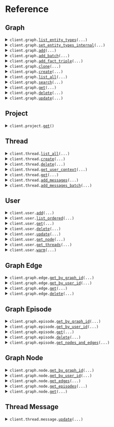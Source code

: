 # Reference
## Graph
<details><summary><code>client.graph.<a href="src/zep_cloud/graph/client.py">list_entity_types</a>(...)</code></summary>
<dl>
<dd>

#### 📝 Description

<dl>
<dd>

<dl>
<dd>

Returns all entity types for a project, user, or graph.
</dd>
</dl>
</dd>
</dl>

#### 🔌 Usage

<dl>
<dd>

<dl>
<dd>

```python
from zep_cloud import Zep

client = Zep(
    api_key="YOUR_API_KEY",
)
client.graph.list_entity_types()

```
</dd>
</dl>
</dd>
</dl>

#### ⚙️ Parameters

<dl>
<dd>

<dl>
<dd>

**user_id:** `typing.Optional[str]` — User ID to get user-specific entity types
    
</dd>
</dl>

<dl>
<dd>

**graph_id:** `typing.Optional[str]` — Graph ID to get graph-specific entity types
    
</dd>
</dl>

<dl>
<dd>

**request_options:** `typing.Optional[RequestOptions]` — Request-specific configuration.
    
</dd>
</dl>
</dd>
</dl>


</dd>
</dl>
</details>

<details><summary><code>client.graph.<a href="src/zep_cloud/graph/client.py">set_entity_types_internal</a>(...)</code></summary>
<dl>
<dd>

#### 📝 Description

<dl>
<dd>

<dl>
<dd>

Sets the entity types for multiple users and graphs, replacing any existing ones.
</dd>
</dl>
</dd>
</dl>

#### 🔌 Usage

<dl>
<dd>

<dl>
<dd>

```python
from zep_cloud import Zep

client = Zep(
    api_key="YOUR_API_KEY",
)
client.graph.set_entity_types_internal()

```
</dd>
</dl>
</dd>
</dl>

#### ⚙️ Parameters

<dl>
<dd>

<dl>
<dd>

**edge_types:** `typing.Optional[typing.Sequence[EdgeType]]` 
    
</dd>
</dl>

<dl>
<dd>

**entity_types:** `typing.Optional[typing.Sequence[EntityType]]` 
    
</dd>
</dl>

<dl>
<dd>

**graph_ids:** `typing.Optional[typing.Sequence[str]]` 
    
</dd>
</dl>

<dl>
<dd>

**user_ids:** `typing.Optional[typing.Sequence[str]]` 
    
</dd>
</dl>

<dl>
<dd>

**request_options:** `typing.Optional[RequestOptions]` — Request-specific configuration.
    
</dd>
</dl>
</dd>
</dl>


</dd>
</dl>
</details>

<details><summary><code>client.graph.<a href="src/zep_cloud/graph/client.py">add</a>(...)</code></summary>
<dl>
<dd>

#### 📝 Description

<dl>
<dd>

<dl>
<dd>

Add data to the graph.
</dd>
</dl>
</dd>
</dl>

#### 🔌 Usage

<dl>
<dd>

<dl>
<dd>

```python
from zep_cloud import Zep

client = Zep(
    api_key="YOUR_API_KEY",
)
client.graph.add(
    data="data",
    type="text",
)

```
</dd>
</dl>
</dd>
</dl>

#### ⚙️ Parameters

<dl>
<dd>

<dl>
<dd>

**data:** `str` 
    
</dd>
</dl>

<dl>
<dd>

**type:** `GraphDataType` 
    
</dd>
</dl>

<dl>
<dd>

**created_at:** `typing.Optional[str]` 
    
</dd>
</dl>

<dl>
<dd>

**graph_id:** `typing.Optional[str]` — graph_id is the ID of the graph to which the data will be added. If adding to the user graph, please use user_id field instead.
    
</dd>
</dl>

<dl>
<dd>

**source_description:** `typing.Optional[str]` 
    
</dd>
</dl>

<dl>
<dd>

**user_id:** `typing.Optional[str]` — User ID is the ID of the user to which the data will be added. If not adding to a user graph, please use graph_id field instead.
    
</dd>
</dl>

<dl>
<dd>

**request_options:** `typing.Optional[RequestOptions]` — Request-specific configuration.
    
</dd>
</dl>
</dd>
</dl>


</dd>
</dl>
</details>

<details><summary><code>client.graph.<a href="src/zep_cloud/graph/client.py">add_batch</a>(...)</code></summary>
<dl>
<dd>

#### 📝 Description

<dl>
<dd>

<dl>
<dd>

Add data to the graph in batch mode, processing episodes concurrently. Use only for data that is insensitive to processing order.
</dd>
</dl>
</dd>
</dl>

#### 🔌 Usage

<dl>
<dd>

<dl>
<dd>

```python
from zep_cloud import EpisodeData, Zep

client = Zep(
    api_key="YOUR_API_KEY",
)
client.graph.add_batch(
    episodes=[
        EpisodeData(
            data="data",
            type="text",
        )
    ],
)

```
</dd>
</dl>
</dd>
</dl>

#### ⚙️ Parameters

<dl>
<dd>

<dl>
<dd>

**episodes:** `typing.Sequence[EpisodeData]` 
    
</dd>
</dl>

<dl>
<dd>

**graph_id:** `typing.Optional[str]` — graph_id is the ID of the graph to which the data will be added. If adding to the user graph, please use user_id field instead.
    
</dd>
</dl>

<dl>
<dd>

**user_id:** `typing.Optional[str]` — User ID is the ID of the user to which the data will be added. If not adding to a user graph, please use graph_id field instead.
    
</dd>
</dl>

<dl>
<dd>

**request_options:** `typing.Optional[RequestOptions]` — Request-specific configuration.
    
</dd>
</dl>
</dd>
</dl>


</dd>
</dl>
</details>

<details><summary><code>client.graph.<a href="src/zep_cloud/graph/client.py">add_fact_triple</a>(...)</code></summary>
<dl>
<dd>

#### 📝 Description

<dl>
<dd>

<dl>
<dd>

Add a fact triple for a user or group
</dd>
</dl>
</dd>
</dl>

#### 🔌 Usage

<dl>
<dd>

<dl>
<dd>

```python
from zep_cloud import Zep

client = Zep(
    api_key="YOUR_API_KEY",
)
client.graph.add_fact_triple(
    fact="fact",
    fact_name="fact_name",
    target_node_name="target_node_name",
)

```
</dd>
</dl>
</dd>
</dl>

#### ⚙️ Parameters

<dl>
<dd>

<dl>
<dd>

**fact:** `str` — The fact relating the two nodes that this edge represents
    
</dd>
</dl>

<dl>
<dd>

**fact_name:** `str` — The name of the edge to add. Should be all caps using snake case (eg RELATES_TO)
    
</dd>
</dl>

<dl>
<dd>

**target_node_name:** `str` — The name of the target node to add
    
</dd>
</dl>

<dl>
<dd>

**created_at:** `typing.Optional[str]` — The timestamp of the message
    
</dd>
</dl>

<dl>
<dd>

**expired_at:** `typing.Optional[str]` — The time (if any) at which the edge expires
    
</dd>
</dl>

<dl>
<dd>

**fact_uuid:** `typing.Optional[str]` — The uuid of the edge to add
    
</dd>
</dl>

<dl>
<dd>

**graph_id:** `typing.Optional[str]` 
    
</dd>
</dl>

<dl>
<dd>

**invalid_at:** `typing.Optional[str]` — The time (if any) at which the fact stops being true
    
</dd>
</dl>

<dl>
<dd>

**source_node_name:** `typing.Optional[str]` — The name of the source node to add
    
</dd>
</dl>

<dl>
<dd>

**source_node_summary:** `typing.Optional[str]` — The summary of the source node to add
    
</dd>
</dl>

<dl>
<dd>

**source_node_uuid:** `typing.Optional[str]` — The source node uuid
    
</dd>
</dl>

<dl>
<dd>

**target_node_summary:** `typing.Optional[str]` — The summary of the target node to add
    
</dd>
</dl>

<dl>
<dd>

**target_node_uuid:** `typing.Optional[str]` — The target node uuid
    
</dd>
</dl>

<dl>
<dd>

**user_id:** `typing.Optional[str]` 
    
</dd>
</dl>

<dl>
<dd>

**valid_at:** `typing.Optional[str]` — The time at which the fact becomes true
    
</dd>
</dl>

<dl>
<dd>

**request_options:** `typing.Optional[RequestOptions]` — Request-specific configuration.
    
</dd>
</dl>
</dd>
</dl>


</dd>
</dl>
</details>

<details><summary><code>client.graph.<a href="src/zep_cloud/graph/client.py">clone</a>(...)</code></summary>
<dl>
<dd>

#### 📝 Description

<dl>
<dd>

<dl>
<dd>

Clone a user or group graph.
</dd>
</dl>
</dd>
</dl>

#### 🔌 Usage

<dl>
<dd>

<dl>
<dd>

```python
from zep_cloud import Zep

client = Zep(
    api_key="YOUR_API_KEY",
)
client.graph.clone()

```
</dd>
</dl>
</dd>
</dl>

#### ⚙️ Parameters

<dl>
<dd>

<dl>
<dd>

**source_graph_id:** `typing.Optional[str]` — source_graph_id is the ID of the graph to be cloned. Required if source_user_id is not provided
    
</dd>
</dl>

<dl>
<dd>

**source_user_id:** `typing.Optional[str]` — user_id of the user whose graph is being cloned. Required if source_graph_id is not provided
    
</dd>
</dl>

<dl>
<dd>

**target_graph_id:** `typing.Optional[str]` — target_graph_id is the ID to be set on the cloned graph. Must not point to an existing graph. Required if target_user_id is not provided.
    
</dd>
</dl>

<dl>
<dd>

**target_user_id:** `typing.Optional[str]` — user_id to be set on the cloned user. Must not point to an existing user. Required if target_graph_id is not provided.
    
</dd>
</dl>

<dl>
<dd>

**request_options:** `typing.Optional[RequestOptions]` — Request-specific configuration.
    
</dd>
</dl>
</dd>
</dl>


</dd>
</dl>
</details>

<details><summary><code>client.graph.<a href="src/zep_cloud/graph/client.py">create</a>(...)</code></summary>
<dl>
<dd>

#### 📝 Description

<dl>
<dd>

<dl>
<dd>

Creates a new graph.
</dd>
</dl>
</dd>
</dl>

#### 🔌 Usage

<dl>
<dd>

<dl>
<dd>

```python
from zep_cloud import Zep

client = Zep(
    api_key="YOUR_API_KEY",
)
client.graph.create(
    graph_id="graph_id",
)

```
</dd>
</dl>
</dd>
</dl>

#### ⚙️ Parameters

<dl>
<dd>

<dl>
<dd>

**graph_id:** `str` 
    
</dd>
</dl>

<dl>
<dd>

**description:** `typing.Optional[str]` 
    
</dd>
</dl>

<dl>
<dd>

**fact_rating_instruction:** `typing.Optional[FactRatingInstruction]` 
    
</dd>
</dl>

<dl>
<dd>

**name:** `typing.Optional[str]` 
    
</dd>
</dl>

<dl>
<dd>

**request_options:** `typing.Optional[RequestOptions]` — Request-specific configuration.
    
</dd>
</dl>
</dd>
</dl>


</dd>
</dl>
</details>

<details><summary><code>client.graph.<a href="src/zep_cloud/graph/client.py">list_all</a>(...)</code></summary>
<dl>
<dd>

#### 📝 Description

<dl>
<dd>

<dl>
<dd>

Returns all graphs. In order to list users, use user.list_ordered instead
</dd>
</dl>
</dd>
</dl>

#### 🔌 Usage

<dl>
<dd>

<dl>
<dd>

```python
from zep_cloud import Zep

client = Zep(
    api_key="YOUR_API_KEY",
)
client.graph.list_all()

```
</dd>
</dl>
</dd>
</dl>

#### ⚙️ Parameters

<dl>
<dd>

<dl>
<dd>

**page_number:** `typing.Optional[int]` — Page number for pagination, starting from 1.
    
</dd>
</dl>

<dl>
<dd>

**page_size:** `typing.Optional[int]` — Number of graphs to retrieve per page.
    
</dd>
</dl>

<dl>
<dd>

**request_options:** `typing.Optional[RequestOptions]` — Request-specific configuration.
    
</dd>
</dl>
</dd>
</dl>


</dd>
</dl>
</details>

<details><summary><code>client.graph.<a href="src/zep_cloud/graph/client.py">search</a>(...)</code></summary>
<dl>
<dd>

#### 📝 Description

<dl>
<dd>

<dl>
<dd>

Perform a graph search query.
</dd>
</dl>
</dd>
</dl>

#### 🔌 Usage

<dl>
<dd>

<dl>
<dd>

```python
from zep_cloud import Zep

client = Zep(
    api_key="YOUR_API_KEY",
)
client.graph.search(
    query="query",
)

```
</dd>
</dl>
</dd>
</dl>

#### ⚙️ Parameters

<dl>
<dd>

<dl>
<dd>

**query:** `str` — The string to search for (required)
    
</dd>
</dl>

<dl>
<dd>

**bfs_origin_node_uuids:** `typing.Optional[typing.Sequence[str]]` — Nodes that are the origins of the BFS searches
    
</dd>
</dl>

<dl>
<dd>

**center_node_uuid:** `typing.Optional[str]` — Node to rerank around for node distance reranking
    
</dd>
</dl>

<dl>
<dd>

**graph_id:** `typing.Optional[str]` — The graph_id to search in. When searching user graph, please use user_id instead.
    
</dd>
</dl>

<dl>
<dd>

**limit:** `typing.Optional[int]` — The maximum number of facts to retrieve. Defaults to 10. Limited to 50.
    
</dd>
</dl>

<dl>
<dd>

**min_fact_rating:** `typing.Optional[float]` — The minimum rating by which to filter relevant facts
    
</dd>
</dl>

<dl>
<dd>

**min_score:** `typing.Optional[float]` — Deprecated
    
</dd>
</dl>

<dl>
<dd>

**mmr_lambda:** `typing.Optional[float]` — weighting for maximal marginal relevance
    
</dd>
</dl>

<dl>
<dd>

**reranker:** `typing.Optional[Reranker]` — Defaults to RRF
    
</dd>
</dl>

<dl>
<dd>

**scope:** `typing.Optional[GraphSearchScope]` — Defaults to Edges. Communities will be added in the future.
    
</dd>
</dl>

<dl>
<dd>

**search_filters:** `typing.Optional[SearchFilters]` — Search filters to apply to the search
    
</dd>
</dl>

<dl>
<dd>

**user_id:** `typing.Optional[str]` — The user_id when searching user graph. If not searching user graph, please use graph_id instead.
    
</dd>
</dl>

<dl>
<dd>

**request_options:** `typing.Optional[RequestOptions]` — Request-specific configuration.
    
</dd>
</dl>
</dd>
</dl>


</dd>
</dl>
</details>

<details><summary><code>client.graph.<a href="src/zep_cloud/graph/client.py">get</a>(...)</code></summary>
<dl>
<dd>

#### 📝 Description

<dl>
<dd>

<dl>
<dd>

Returns a graph.
</dd>
</dl>
</dd>
</dl>

#### 🔌 Usage

<dl>
<dd>

<dl>
<dd>

```python
from zep_cloud import Zep

client = Zep(
    api_key="YOUR_API_KEY",
)
client.graph.get(
    graph_id="graphId",
)

```
</dd>
</dl>
</dd>
</dl>

#### ⚙️ Parameters

<dl>
<dd>

<dl>
<dd>

**graph_id:** `str` — The graph_id of the graph to get.
    
</dd>
</dl>

<dl>
<dd>

**request_options:** `typing.Optional[RequestOptions]` — Request-specific configuration.
    
</dd>
</dl>
</dd>
</dl>


</dd>
</dl>
</details>

<details><summary><code>client.graph.<a href="src/zep_cloud/graph/client.py">delete</a>(...)</code></summary>
<dl>
<dd>

#### 📝 Description

<dl>
<dd>

<dl>
<dd>

Deletes a graph. If you would like to delete a user graph, make sure to use user.delete instead.
</dd>
</dl>
</dd>
</dl>

#### 🔌 Usage

<dl>
<dd>

<dl>
<dd>

```python
from zep_cloud import Zep

client = Zep(
    api_key="YOUR_API_KEY",
)
client.graph.delete(
    graph_id="graphId",
)

```
</dd>
</dl>
</dd>
</dl>

#### ⚙️ Parameters

<dl>
<dd>

<dl>
<dd>

**graph_id:** `str` — Graph ID
    
</dd>
</dl>

<dl>
<dd>

**request_options:** `typing.Optional[RequestOptions]` — Request-specific configuration.
    
</dd>
</dl>
</dd>
</dl>


</dd>
</dl>
</details>

<details><summary><code>client.graph.<a href="src/zep_cloud/graph/client.py">update</a>(...)</code></summary>
<dl>
<dd>

#### 📝 Description

<dl>
<dd>

<dl>
<dd>

Updates information about a graph.
</dd>
</dl>
</dd>
</dl>

#### 🔌 Usage

<dl>
<dd>

<dl>
<dd>

```python
from zep_cloud import Zep

client = Zep(
    api_key="YOUR_API_KEY",
)
client.graph.update(
    graph_id="graphId",
)

```
</dd>
</dl>
</dd>
</dl>

#### ⚙️ Parameters

<dl>
<dd>

<dl>
<dd>

**graph_id:** `str` — Graph ID
    
</dd>
</dl>

<dl>
<dd>

**description:** `typing.Optional[str]` 
    
</dd>
</dl>

<dl>
<dd>

**fact_rating_instruction:** `typing.Optional[FactRatingInstruction]` 
    
</dd>
</dl>

<dl>
<dd>

**name:** `typing.Optional[str]` 
    
</dd>
</dl>

<dl>
<dd>

**request_options:** `typing.Optional[RequestOptions]` — Request-specific configuration.
    
</dd>
</dl>
</dd>
</dl>


</dd>
</dl>
</details>

## Project
<details><summary><code>client.project.<a href="src/zep_cloud/project/client.py">get</a>()</code></summary>
<dl>
<dd>

#### 📝 Description

<dl>
<dd>

<dl>
<dd>

Retrieve project info based on the provided api key.
</dd>
</dl>
</dd>
</dl>

#### 🔌 Usage

<dl>
<dd>

<dl>
<dd>

```python
from zep_cloud import Zep

client = Zep(
    api_key="YOUR_API_KEY",
)
client.project.get()

```
</dd>
</dl>
</dd>
</dl>

#### ⚙️ Parameters

<dl>
<dd>

<dl>
<dd>

**request_options:** `typing.Optional[RequestOptions]` — Request-specific configuration.
    
</dd>
</dl>
</dd>
</dl>


</dd>
</dl>
</details>

## Thread
<details><summary><code>client.thread.<a href="src/zep_cloud/thread/client.py">list_all</a>(...)</code></summary>
<dl>
<dd>

#### 📝 Description

<dl>
<dd>

<dl>
<dd>

Returns all threads.
</dd>
</dl>
</dd>
</dl>

#### 🔌 Usage

<dl>
<dd>

<dl>
<dd>

```python
from zep_cloud import Zep

client = Zep(
    api_key="YOUR_API_KEY",
)
client.thread.list_all()

```
</dd>
</dl>
</dd>
</dl>

#### ⚙️ Parameters

<dl>
<dd>

<dl>
<dd>

**page_number:** `typing.Optional[int]` — Page number for pagination, starting from 1
    
</dd>
</dl>

<dl>
<dd>

**page_size:** `typing.Optional[int]` — Number of threads to retrieve per page.
    
</dd>
</dl>

<dl>
<dd>

**order_by:** `typing.Optional[str]` — Field to order the results by: created_at, updated_at, user_id, thread_id.
    
</dd>
</dl>

<dl>
<dd>

**asc:** `typing.Optional[bool]` — Order direction: true for ascending, false for descending.
    
</dd>
</dl>

<dl>
<dd>

**request_options:** `typing.Optional[RequestOptions]` — Request-specific configuration.
    
</dd>
</dl>
</dd>
</dl>


</dd>
</dl>
</details>

<details><summary><code>client.thread.<a href="src/zep_cloud/thread/client.py">create</a>(...)</code></summary>
<dl>
<dd>

#### 📝 Description

<dl>
<dd>

<dl>
<dd>

Start a new thread.
</dd>
</dl>
</dd>
</dl>

#### 🔌 Usage

<dl>
<dd>

<dl>
<dd>

```python
from zep_cloud import Zep

client = Zep(
    api_key="YOUR_API_KEY",
)
client.thread.create(
    thread_id="thread_id",
    user_id="user_id",
)

```
</dd>
</dl>
</dd>
</dl>

#### ⚙️ Parameters

<dl>
<dd>

<dl>
<dd>

**thread_id:** `str` — The unique identifier of the thread.
    
</dd>
</dl>

<dl>
<dd>

**user_id:** `str` — The unique identifier of the user associated with the thread
    
</dd>
</dl>

<dl>
<dd>

**request_options:** `typing.Optional[RequestOptions]` — Request-specific configuration.
    
</dd>
</dl>
</dd>
</dl>


</dd>
</dl>
</details>

<details><summary><code>client.thread.<a href="src/zep_cloud/thread/client.py">delete</a>(...)</code></summary>
<dl>
<dd>

#### 📝 Description

<dl>
<dd>

<dl>
<dd>

Deletes a thread.
</dd>
</dl>
</dd>
</dl>

#### 🔌 Usage

<dl>
<dd>

<dl>
<dd>

```python
from zep_cloud import Zep

client = Zep(
    api_key="YOUR_API_KEY",
)
client.thread.delete(
    thread_id="threadId",
)

```
</dd>
</dl>
</dd>
</dl>

#### ⚙️ Parameters

<dl>
<dd>

<dl>
<dd>

**thread_id:** `str` — The ID of the thread for which memory should be deleted.
    
</dd>
</dl>

<dl>
<dd>

**request_options:** `typing.Optional[RequestOptions]` — Request-specific configuration.
    
</dd>
</dl>
</dd>
</dl>


</dd>
</dl>
</details>

<details><summary><code>client.thread.<a href="src/zep_cloud/thread/client.py">get_user_context</a>(...)</code></summary>
<dl>
<dd>

#### 📝 Description

<dl>
<dd>

<dl>
<dd>

Returns most relevant context from the user graph (including memory from any/all past threads) based on the content of the past few messages of the given thread.
</dd>
</dl>
</dd>
</dl>

#### 🔌 Usage

<dl>
<dd>

<dl>
<dd>

```python
from zep_cloud import Zep

client = Zep(
    api_key="YOUR_API_KEY",
)
client.thread.get_user_context(
    thread_id="threadId",
)

```
</dd>
</dl>
</dd>
</dl>

#### ⚙️ Parameters

<dl>
<dd>

<dl>
<dd>

**thread_id:** `str` — The ID of the current thread (for which context is being retrieved).
    
</dd>
</dl>

<dl>
<dd>

**min_rating:** `typing.Optional[float]` — The minimum rating by which to filter relevant facts.
    
</dd>
</dl>

<dl>
<dd>

**mode:** `typing.Optional[ThreadGetUserContextRequestMode]` — Defaults to summary mode. Use basic for lower latency
    
</dd>
</dl>

<dl>
<dd>

**request_options:** `typing.Optional[RequestOptions]` — Request-specific configuration.
    
</dd>
</dl>
</dd>
</dl>


</dd>
</dl>
</details>

<details><summary><code>client.thread.<a href="src/zep_cloud/thread/client.py">get</a>(...)</code></summary>
<dl>
<dd>

#### 📝 Description

<dl>
<dd>

<dl>
<dd>

Returns messages for a thread.
</dd>
</dl>
</dd>
</dl>

#### 🔌 Usage

<dl>
<dd>

<dl>
<dd>

```python
from zep_cloud import Zep

client = Zep(
    api_key="YOUR_API_KEY",
)
client.thread.get(
    thread_id="threadId",
)

```
</dd>
</dl>
</dd>
</dl>

#### ⚙️ Parameters

<dl>
<dd>

<dl>
<dd>

**thread_id:** `str` — Thread ID
    
</dd>
</dl>

<dl>
<dd>

**limit:** `typing.Optional[int]` — Limit the number of results returned
    
</dd>
</dl>

<dl>
<dd>

**cursor:** `typing.Optional[int]` — Cursor for pagination
    
</dd>
</dl>

<dl>
<dd>

**lastn:** `typing.Optional[int]` — Number of most recent messages to return (overrides limit and cursor)
    
</dd>
</dl>

<dl>
<dd>

**request_options:** `typing.Optional[RequestOptions]` — Request-specific configuration.
    
</dd>
</dl>
</dd>
</dl>


</dd>
</dl>
</details>

<details><summary><code>client.thread.<a href="src/zep_cloud/thread/client.py">add_messages</a>(...)</code></summary>
<dl>
<dd>

#### 📝 Description

<dl>
<dd>

<dl>
<dd>

Add messages to a thread.
</dd>
</dl>
</dd>
</dl>

#### 🔌 Usage

<dl>
<dd>

<dl>
<dd>

```python
from zep_cloud import Message, Zep

client = Zep(
    api_key="YOUR_API_KEY",
)
client.thread.add_messages(
    thread_id="threadId",
    messages=[
        Message(
            content="content",
            role="norole",
        )
    ],
)

```
</dd>
</dl>
</dd>
</dl>

#### ⚙️ Parameters

<dl>
<dd>

<dl>
<dd>

**thread_id:** `str` — The ID of the thread to which messages should be added.
    
</dd>
</dl>

<dl>
<dd>

**messages:** `typing.Sequence[Message]` — A list of message objects, where each message contains a role and content.
    
</dd>
</dl>

<dl>
<dd>

**ignore_roles:** `typing.Optional[typing.Sequence[RoleType]]` 

Optional list of role types to ignore when adding messages to graph memory.
The message itself will still be added, retained and used as context for messages
that are added to a user's graph.
    
</dd>
</dl>

<dl>
<dd>

**return_context:** `typing.Optional[bool]` — Optionally return context block relevant to the most recent messages.
    
</dd>
</dl>

<dl>
<dd>

**request_options:** `typing.Optional[RequestOptions]` — Request-specific configuration.
    
</dd>
</dl>
</dd>
</dl>


</dd>
</dl>
</details>

<details><summary><code>client.thread.<a href="src/zep_cloud/thread/client.py">add_messages_batch</a>(...)</code></summary>
<dl>
<dd>

#### 📝 Description

<dl>
<dd>

<dl>
<dd>

Add messages to a thread in batch mode. This will process messages concurrently, which is useful for data migrations.
</dd>
</dl>
</dd>
</dl>

#### 🔌 Usage

<dl>
<dd>

<dl>
<dd>

```python
from zep_cloud import Message, Zep

client = Zep(
    api_key="YOUR_API_KEY",
)
client.thread.add_messages_batch(
    thread_id="threadId",
    messages=[
        Message(
            content="content",
            role="norole",
        )
    ],
)

```
</dd>
</dl>
</dd>
</dl>

#### ⚙️ Parameters

<dl>
<dd>

<dl>
<dd>

**thread_id:** `str` — The ID of the thread to which messages should be added.
    
</dd>
</dl>

<dl>
<dd>

**messages:** `typing.Sequence[Message]` — A list of message objects, where each message contains a role and content.
    
</dd>
</dl>

<dl>
<dd>

**ignore_roles:** `typing.Optional[typing.Sequence[RoleType]]` 

Optional list of role types to ignore when adding messages to graph memory.
The message itself will still be added, retained and used as context for messages
that are added to a user's graph.
    
</dd>
</dl>

<dl>
<dd>

**return_context:** `typing.Optional[bool]` — Optionally return context block relevant to the most recent messages.
    
</dd>
</dl>

<dl>
<dd>

**request_options:** `typing.Optional[RequestOptions]` — Request-specific configuration.
    
</dd>
</dl>
</dd>
</dl>


</dd>
</dl>
</details>

## User
<details><summary><code>client.user.<a href="src/zep_cloud/user/client.py">add</a>(...)</code></summary>
<dl>
<dd>

#### 📝 Description

<dl>
<dd>

<dl>
<dd>

Adds a user.
</dd>
</dl>
</dd>
</dl>

#### 🔌 Usage

<dl>
<dd>

<dl>
<dd>

```python
from zep_cloud import Zep

client = Zep(
    api_key="YOUR_API_KEY",
)
client.user.add(
    user_id="user_id",
)

```
</dd>
</dl>
</dd>
</dl>

#### ⚙️ Parameters

<dl>
<dd>

<dl>
<dd>

**user_id:** `str` — The unique identifier of the user.
    
</dd>
</dl>

<dl>
<dd>

**disable_default_ontology:** `typing.Optional[bool]` — When true, disables the use of default/fallback ontology for the user's graph.
    
</dd>
</dl>

<dl>
<dd>

**email:** `typing.Optional[str]` — The email address of the user.
    
</dd>
</dl>

<dl>
<dd>

**fact_rating_instruction:** `typing.Optional[FactRatingInstruction]` — Optional instruction to use for fact rating.
    
</dd>
</dl>

<dl>
<dd>

**first_name:** `typing.Optional[str]` — The first name of the user.
    
</dd>
</dl>

<dl>
<dd>

**last_name:** `typing.Optional[str]` — The last name of the user.
    
</dd>
</dl>

<dl>
<dd>

**metadata:** `typing.Optional[typing.Dict[str, typing.Optional[typing.Any]]]` — The metadata associated with the user.
    
</dd>
</dl>

<dl>
<dd>

**request_options:** `typing.Optional[RequestOptions]` — Request-specific configuration.
    
</dd>
</dl>
</dd>
</dl>


</dd>
</dl>
</details>

<details><summary><code>client.user.<a href="src/zep_cloud/user/client.py">list_ordered</a>(...)</code></summary>
<dl>
<dd>

#### 📝 Description

<dl>
<dd>

<dl>
<dd>

Returns all users.
</dd>
</dl>
</dd>
</dl>

#### 🔌 Usage

<dl>
<dd>

<dl>
<dd>

```python
from zep_cloud import Zep

client = Zep(
    api_key="YOUR_API_KEY",
)
client.user.list_ordered()

```
</dd>
</dl>
</dd>
</dl>

#### ⚙️ Parameters

<dl>
<dd>

<dl>
<dd>

**page_number:** `typing.Optional[int]` — Page number for pagination, starting from 1
    
</dd>
</dl>

<dl>
<dd>

**page_size:** `typing.Optional[int]` — Number of users to retrieve per page
    
</dd>
</dl>

<dl>
<dd>

**request_options:** `typing.Optional[RequestOptions]` — Request-specific configuration.
    
</dd>
</dl>
</dd>
</dl>


</dd>
</dl>
</details>

<details><summary><code>client.user.<a href="src/zep_cloud/user/client.py">get</a>(...)</code></summary>
<dl>
<dd>

#### 📝 Description

<dl>
<dd>

<dl>
<dd>

Returns a user.
</dd>
</dl>
</dd>
</dl>

#### 🔌 Usage

<dl>
<dd>

<dl>
<dd>

```python
from zep_cloud import Zep

client = Zep(
    api_key="YOUR_API_KEY",
)
client.user.get(
    user_id="userId",
)

```
</dd>
</dl>
</dd>
</dl>

#### ⚙️ Parameters

<dl>
<dd>

<dl>
<dd>

**user_id:** `str` — The user_id of the user to get.
    
</dd>
</dl>

<dl>
<dd>

**request_options:** `typing.Optional[RequestOptions]` — Request-specific configuration.
    
</dd>
</dl>
</dd>
</dl>


</dd>
</dl>
</details>

<details><summary><code>client.user.<a href="src/zep_cloud/user/client.py">delete</a>(...)</code></summary>
<dl>
<dd>

#### 📝 Description

<dl>
<dd>

<dl>
<dd>

Deletes a user.
</dd>
</dl>
</dd>
</dl>

#### 🔌 Usage

<dl>
<dd>

<dl>
<dd>

```python
from zep_cloud import Zep

client = Zep(
    api_key="YOUR_API_KEY",
)
client.user.delete(
    user_id="userId",
)

```
</dd>
</dl>
</dd>
</dl>

#### ⚙️ Parameters

<dl>
<dd>

<dl>
<dd>

**user_id:** `str` — User ID
    
</dd>
</dl>

<dl>
<dd>

**request_options:** `typing.Optional[RequestOptions]` — Request-specific configuration.
    
</dd>
</dl>
</dd>
</dl>


</dd>
</dl>
</details>

<details><summary><code>client.user.<a href="src/zep_cloud/user/client.py">update</a>(...)</code></summary>
<dl>
<dd>

#### 📝 Description

<dl>
<dd>

<dl>
<dd>

Updates a user.
</dd>
</dl>
</dd>
</dl>

#### 🔌 Usage

<dl>
<dd>

<dl>
<dd>

```python
from zep_cloud import Zep

client = Zep(
    api_key="YOUR_API_KEY",
)
client.user.update(
    user_id="userId",
)

```
</dd>
</dl>
</dd>
</dl>

#### ⚙️ Parameters

<dl>
<dd>

<dl>
<dd>

**user_id:** `str` — User ID
    
</dd>
</dl>

<dl>
<dd>

**disable_default_ontology:** `typing.Optional[bool]` — When true, disables the use of default/fallback ontology for the user's graph.
    
</dd>
</dl>

<dl>
<dd>

**email:** `typing.Optional[str]` — The email address of the user.
    
</dd>
</dl>

<dl>
<dd>

**fact_rating_instruction:** `typing.Optional[FactRatingInstruction]` — Optional instruction to use for fact rating.
    
</dd>
</dl>

<dl>
<dd>

**first_name:** `typing.Optional[str]` — The first name of the user.
    
</dd>
</dl>

<dl>
<dd>

**last_name:** `typing.Optional[str]` — The last name of the user.
    
</dd>
</dl>

<dl>
<dd>

**metadata:** `typing.Optional[typing.Dict[str, typing.Optional[typing.Any]]]` — The metadata to update
    
</dd>
</dl>

<dl>
<dd>

**request_options:** `typing.Optional[RequestOptions]` — Request-specific configuration.
    
</dd>
</dl>
</dd>
</dl>


</dd>
</dl>
</details>

<details><summary><code>client.user.<a href="src/zep_cloud/user/client.py">get_node</a>(...)</code></summary>
<dl>
<dd>

#### 📝 Description

<dl>
<dd>

<dl>
<dd>

Returns a user's node.
</dd>
</dl>
</dd>
</dl>

#### 🔌 Usage

<dl>
<dd>

<dl>
<dd>

```python
from zep_cloud import Zep

client = Zep(
    api_key="YOUR_API_KEY",
)
client.user.get_node(
    user_id="userId",
)

```
</dd>
</dl>
</dd>
</dl>

#### ⚙️ Parameters

<dl>
<dd>

<dl>
<dd>

**user_id:** `str` — The user_id of the user to get the node for.
    
</dd>
</dl>

<dl>
<dd>

**request_options:** `typing.Optional[RequestOptions]` — Request-specific configuration.
    
</dd>
</dl>
</dd>
</dl>


</dd>
</dl>
</details>

<details><summary><code>client.user.<a href="src/zep_cloud/user/client.py">get_threads</a>(...)</code></summary>
<dl>
<dd>

#### 📝 Description

<dl>
<dd>

<dl>
<dd>

Returns all threads for a user.
</dd>
</dl>
</dd>
</dl>

#### 🔌 Usage

<dl>
<dd>

<dl>
<dd>

```python
from zep_cloud import Zep

client = Zep(
    api_key="YOUR_API_KEY",
)
client.user.get_threads(
    user_id="userId",
)

```
</dd>
</dl>
</dd>
</dl>

#### ⚙️ Parameters

<dl>
<dd>

<dl>
<dd>

**user_id:** `str` — User ID
    
</dd>
</dl>

<dl>
<dd>

**request_options:** `typing.Optional[RequestOptions]` — Request-specific configuration.
    
</dd>
</dl>
</dd>
</dl>


</dd>
</dl>
</details>

<details><summary><code>client.user.<a href="src/zep_cloud/user/client.py">warm</a>(...)</code></summary>
<dl>
<dd>

#### 📝 Description

<dl>
<dd>

<dl>
<dd>

Hints Zep to warm a user's graph for low-latency search
</dd>
</dl>
</dd>
</dl>

#### 🔌 Usage

<dl>
<dd>

<dl>
<dd>

```python
from zep_cloud import Zep

client = Zep(
    api_key="YOUR_API_KEY",
)
client.user.warm(
    user_id="userId",
)

```
</dd>
</dl>
</dd>
</dl>

#### ⚙️ Parameters

<dl>
<dd>

<dl>
<dd>

**user_id:** `str` — User ID
    
</dd>
</dl>

<dl>
<dd>

**request_options:** `typing.Optional[RequestOptions]` — Request-specific configuration.
    
</dd>
</dl>
</dd>
</dl>


</dd>
</dl>
</details>

## Graph Edge
<details><summary><code>client.graph.edge.<a href="src/zep_cloud/graph/edge/client.py">get_by_graph_id</a>(...)</code></summary>
<dl>
<dd>

#### 📝 Description

<dl>
<dd>

<dl>
<dd>

Returns all edges for a graph.
</dd>
</dl>
</dd>
</dl>

#### 🔌 Usage

<dl>
<dd>

<dl>
<dd>

```python
from zep_cloud import Zep

client = Zep(
    api_key="YOUR_API_KEY",
)
client.graph.edge.get_by_graph_id(
    graph_id="graph_id",
)

```
</dd>
</dl>
</dd>
</dl>

#### ⚙️ Parameters

<dl>
<dd>

<dl>
<dd>

**graph_id:** `str` — Graph ID
    
</dd>
</dl>

<dl>
<dd>

**limit:** `typing.Optional[int]` — Maximum number of items to return
    
</dd>
</dl>

<dl>
<dd>

**uuid_cursor:** `typing.Optional[str]` — UUID based cursor, used for pagination. Should be the UUID of the last item in the previous page
    
</dd>
</dl>

<dl>
<dd>

**request_options:** `typing.Optional[RequestOptions]` — Request-specific configuration.
    
</dd>
</dl>
</dd>
</dl>


</dd>
</dl>
</details>

<details><summary><code>client.graph.edge.<a href="src/zep_cloud/graph/edge/client.py">get_by_user_id</a>(...)</code></summary>
<dl>
<dd>

#### 📝 Description

<dl>
<dd>

<dl>
<dd>

Returns all edges for a user.
</dd>
</dl>
</dd>
</dl>

#### 🔌 Usage

<dl>
<dd>

<dl>
<dd>

```python
from zep_cloud import Zep

client = Zep(
    api_key="YOUR_API_KEY",
)
client.graph.edge.get_by_user_id(
    user_id="user_id",
)

```
</dd>
</dl>
</dd>
</dl>

#### ⚙️ Parameters

<dl>
<dd>

<dl>
<dd>

**user_id:** `str` — User ID
    
</dd>
</dl>

<dl>
<dd>

**limit:** `typing.Optional[int]` — Maximum number of items to return
    
</dd>
</dl>

<dl>
<dd>

**uuid_cursor:** `typing.Optional[str]` — UUID based cursor, used for pagination. Should be the UUID of the last item in the previous page
    
</dd>
</dl>

<dl>
<dd>

**request_options:** `typing.Optional[RequestOptions]` — Request-specific configuration.
    
</dd>
</dl>
</dd>
</dl>


</dd>
</dl>
</details>

<details><summary><code>client.graph.edge.<a href="src/zep_cloud/graph/edge/client.py">get</a>(...)</code></summary>
<dl>
<dd>

#### 📝 Description

<dl>
<dd>

<dl>
<dd>

Returns a specific edge by its UUID.
</dd>
</dl>
</dd>
</dl>

#### 🔌 Usage

<dl>
<dd>

<dl>
<dd>

```python
from zep_cloud import Zep

client = Zep(
    api_key="YOUR_API_KEY",
)
client.graph.edge.get(
    uuid_="uuid",
)

```
</dd>
</dl>
</dd>
</dl>

#### ⚙️ Parameters

<dl>
<dd>

<dl>
<dd>

**uuid_:** `str` — Edge UUID
    
</dd>
</dl>

<dl>
<dd>

**request_options:** `typing.Optional[RequestOptions]` — Request-specific configuration.
    
</dd>
</dl>
</dd>
</dl>


</dd>
</dl>
</details>

<details><summary><code>client.graph.edge.<a href="src/zep_cloud/graph/edge/client.py">delete</a>(...)</code></summary>
<dl>
<dd>

#### 📝 Description

<dl>
<dd>

<dl>
<dd>

Deletes an edge by UUID.
</dd>
</dl>
</dd>
</dl>

#### 🔌 Usage

<dl>
<dd>

<dl>
<dd>

```python
from zep_cloud import Zep

client = Zep(
    api_key="YOUR_API_KEY",
)
client.graph.edge.delete(
    uuid_="uuid",
)

```
</dd>
</dl>
</dd>
</dl>

#### ⚙️ Parameters

<dl>
<dd>

<dl>
<dd>

**uuid_:** `str` — Edge UUID
    
</dd>
</dl>

<dl>
<dd>

**request_options:** `typing.Optional[RequestOptions]` — Request-specific configuration.
    
</dd>
</dl>
</dd>
</dl>


</dd>
</dl>
</details>

## Graph Episode
<details><summary><code>client.graph.episode.<a href="src/zep_cloud/graph/episode/client.py">get_by_graph_id</a>(...)</code></summary>
<dl>
<dd>

#### 📝 Description

<dl>
<dd>

<dl>
<dd>

Returns episodes by graph id.
</dd>
</dl>
</dd>
</dl>

#### 🔌 Usage

<dl>
<dd>

<dl>
<dd>

```python
from zep_cloud import Zep

client = Zep(
    api_key="YOUR_API_KEY",
)
client.graph.episode.get_by_graph_id(
    graph_id="graph_id",
)

```
</dd>
</dl>
</dd>
</dl>

#### ⚙️ Parameters

<dl>
<dd>

<dl>
<dd>

**graph_id:** `str` — Graph ID
    
</dd>
</dl>

<dl>
<dd>

**lastn:** `typing.Optional[int]` — The number of most recent episodes to retrieve.
    
</dd>
</dl>

<dl>
<dd>

**request_options:** `typing.Optional[RequestOptions]` — Request-specific configuration.
    
</dd>
</dl>
</dd>
</dl>


</dd>
</dl>
</details>

<details><summary><code>client.graph.episode.<a href="src/zep_cloud/graph/episode/client.py">get_by_user_id</a>(...)</code></summary>
<dl>
<dd>

#### 📝 Description

<dl>
<dd>

<dl>
<dd>

Returns episodes by user id.
</dd>
</dl>
</dd>
</dl>

#### 🔌 Usage

<dl>
<dd>

<dl>
<dd>

```python
from zep_cloud import Zep

client = Zep(
    api_key="YOUR_API_KEY",
)
client.graph.episode.get_by_user_id(
    user_id="user_id",
)

```
</dd>
</dl>
</dd>
</dl>

#### ⚙️ Parameters

<dl>
<dd>

<dl>
<dd>

**user_id:** `str` — User ID
    
</dd>
</dl>

<dl>
<dd>

**lastn:** `typing.Optional[int]` — The number of most recent episodes entries to retrieve.
    
</dd>
</dl>

<dl>
<dd>

**request_options:** `typing.Optional[RequestOptions]` — Request-specific configuration.
    
</dd>
</dl>
</dd>
</dl>


</dd>
</dl>
</details>

<details><summary><code>client.graph.episode.<a href="src/zep_cloud/graph/episode/client.py">get</a>(...)</code></summary>
<dl>
<dd>

#### 📝 Description

<dl>
<dd>

<dl>
<dd>

Returns episodes by UUID
</dd>
</dl>
</dd>
</dl>

#### 🔌 Usage

<dl>
<dd>

<dl>
<dd>

```python
from zep_cloud import Zep

client = Zep(
    api_key="YOUR_API_KEY",
)
client.graph.episode.get(
    uuid_="uuid",
)

```
</dd>
</dl>
</dd>
</dl>

#### ⚙️ Parameters

<dl>
<dd>

<dl>
<dd>

**uuid_:** `str` — Episode UUID
    
</dd>
</dl>

<dl>
<dd>

**request_options:** `typing.Optional[RequestOptions]` — Request-specific configuration.
    
</dd>
</dl>
</dd>
</dl>


</dd>
</dl>
</details>

<details><summary><code>client.graph.episode.<a href="src/zep_cloud/graph/episode/client.py">delete</a>(...)</code></summary>
<dl>
<dd>

#### 📝 Description

<dl>
<dd>

<dl>
<dd>

Deletes an episode by its UUID.
</dd>
</dl>
</dd>
</dl>

#### 🔌 Usage

<dl>
<dd>

<dl>
<dd>

```python
from zep_cloud import Zep

client = Zep(
    api_key="YOUR_API_KEY",
)
client.graph.episode.delete(
    uuid_="uuid",
)

```
</dd>
</dl>
</dd>
</dl>

#### ⚙️ Parameters

<dl>
<dd>

<dl>
<dd>

**uuid_:** `str` — Episode UUID
    
</dd>
</dl>

<dl>
<dd>

**request_options:** `typing.Optional[RequestOptions]` — Request-specific configuration.
    
</dd>
</dl>
</dd>
</dl>


</dd>
</dl>
</details>

<details><summary><code>client.graph.episode.<a href="src/zep_cloud/graph/episode/client.py">get_nodes_and_edges</a>(...)</code></summary>
<dl>
<dd>

#### 📝 Description

<dl>
<dd>

<dl>
<dd>

Returns nodes and edges mentioned in an episode
</dd>
</dl>
</dd>
</dl>

#### 🔌 Usage

<dl>
<dd>

<dl>
<dd>

```python
from zep_cloud import Zep

client = Zep(
    api_key="YOUR_API_KEY",
)
client.graph.episode.get_nodes_and_edges(
    uuid_="uuid",
)

```
</dd>
</dl>
</dd>
</dl>

#### ⚙️ Parameters

<dl>
<dd>

<dl>
<dd>

**uuid_:** `str` — Episode uuid
    
</dd>
</dl>

<dl>
<dd>

**request_options:** `typing.Optional[RequestOptions]` — Request-specific configuration.
    
</dd>
</dl>
</dd>
</dl>


</dd>
</dl>
</details>

## Graph Node
<details><summary><code>client.graph.node.<a href="src/zep_cloud/graph/node/client.py">get_by_graph_id</a>(...)</code></summary>
<dl>
<dd>

#### 📝 Description

<dl>
<dd>

<dl>
<dd>

Returns all nodes for a graph.
</dd>
</dl>
</dd>
</dl>

#### 🔌 Usage

<dl>
<dd>

<dl>
<dd>

```python
from zep_cloud import Zep

client = Zep(
    api_key="YOUR_API_KEY",
)
client.graph.node.get_by_graph_id(
    graph_id="graph_id",
)

```
</dd>
</dl>
</dd>
</dl>

#### ⚙️ Parameters

<dl>
<dd>

<dl>
<dd>

**graph_id:** `str` — Graph ID
    
</dd>
</dl>

<dl>
<dd>

**limit:** `typing.Optional[int]` — Maximum number of items to return
    
</dd>
</dl>

<dl>
<dd>

**uuid_cursor:** `typing.Optional[str]` — UUID based cursor, used for pagination. Should be the UUID of the last item in the previous page
    
</dd>
</dl>

<dl>
<dd>

**request_options:** `typing.Optional[RequestOptions]` — Request-specific configuration.
    
</dd>
</dl>
</dd>
</dl>


</dd>
</dl>
</details>

<details><summary><code>client.graph.node.<a href="src/zep_cloud/graph/node/client.py">get_by_user_id</a>(...)</code></summary>
<dl>
<dd>

#### 📝 Description

<dl>
<dd>

<dl>
<dd>

Returns all nodes for a user
</dd>
</dl>
</dd>
</dl>

#### 🔌 Usage

<dl>
<dd>

<dl>
<dd>

```python
from zep_cloud import Zep

client = Zep(
    api_key="YOUR_API_KEY",
)
client.graph.node.get_by_user_id(
    user_id="user_id",
)

```
</dd>
</dl>
</dd>
</dl>

#### ⚙️ Parameters

<dl>
<dd>

<dl>
<dd>

**user_id:** `str` — User ID
    
</dd>
</dl>

<dl>
<dd>

**limit:** `typing.Optional[int]` — Maximum number of items to return
    
</dd>
</dl>

<dl>
<dd>

**uuid_cursor:** `typing.Optional[str]` — UUID based cursor, used for pagination. Should be the UUID of the last item in the previous page
    
</dd>
</dl>

<dl>
<dd>

**request_options:** `typing.Optional[RequestOptions]` — Request-specific configuration.
    
</dd>
</dl>
</dd>
</dl>


</dd>
</dl>
</details>

<details><summary><code>client.graph.node.<a href="src/zep_cloud/graph/node/client.py">get_edges</a>(...)</code></summary>
<dl>
<dd>

#### 📝 Description

<dl>
<dd>

<dl>
<dd>

Returns all edges for a node
</dd>
</dl>
</dd>
</dl>

#### 🔌 Usage

<dl>
<dd>

<dl>
<dd>

```python
from zep_cloud import Zep

client = Zep(
    api_key="YOUR_API_KEY",
)
client.graph.node.get_edges(
    node_uuid="node_uuid",
)

```
</dd>
</dl>
</dd>
</dl>

#### ⚙️ Parameters

<dl>
<dd>

<dl>
<dd>

**node_uuid:** `str` — Node UUID
    
</dd>
</dl>

<dl>
<dd>

**request_options:** `typing.Optional[RequestOptions]` — Request-specific configuration.
    
</dd>
</dl>
</dd>
</dl>


</dd>
</dl>
</details>

<details><summary><code>client.graph.node.<a href="src/zep_cloud/graph/node/client.py">get_episodes</a>(...)</code></summary>
<dl>
<dd>

#### 📝 Description

<dl>
<dd>

<dl>
<dd>

Returns all episodes that mentioned a given node
</dd>
</dl>
</dd>
</dl>

#### 🔌 Usage

<dl>
<dd>

<dl>
<dd>

```python
from zep_cloud import Zep

client = Zep(
    api_key="YOUR_API_KEY",
)
client.graph.node.get_episodes(
    node_uuid="node_uuid",
)

```
</dd>
</dl>
</dd>
</dl>

#### ⚙️ Parameters

<dl>
<dd>

<dl>
<dd>

**node_uuid:** `str` — Node UUID
    
</dd>
</dl>

<dl>
<dd>

**request_options:** `typing.Optional[RequestOptions]` — Request-specific configuration.
    
</dd>
</dl>
</dd>
</dl>


</dd>
</dl>
</details>

<details><summary><code>client.graph.node.<a href="src/zep_cloud/graph/node/client.py">get</a>(...)</code></summary>
<dl>
<dd>

#### 📝 Description

<dl>
<dd>

<dl>
<dd>

Returns a specific node by its UUID.
</dd>
</dl>
</dd>
</dl>

#### 🔌 Usage

<dl>
<dd>

<dl>
<dd>

```python
from zep_cloud import Zep

client = Zep(
    api_key="YOUR_API_KEY",
)
client.graph.node.get(
    uuid_="uuid",
)

```
</dd>
</dl>
</dd>
</dl>

#### ⚙️ Parameters

<dl>
<dd>

<dl>
<dd>

**uuid_:** `str` — Node UUID
    
</dd>
</dl>

<dl>
<dd>

**request_options:** `typing.Optional[RequestOptions]` — Request-specific configuration.
    
</dd>
</dl>
</dd>
</dl>


</dd>
</dl>
</details>

## Thread Message
<details><summary><code>client.thread.message.<a href="src/zep_cloud/thread/message/client.py">update</a>(...)</code></summary>
<dl>
<dd>

#### 📝 Description

<dl>
<dd>

<dl>
<dd>

Updates a message.
</dd>
</dl>
</dd>
</dl>

#### 🔌 Usage

<dl>
<dd>

<dl>
<dd>

```python
from zep_cloud import Zep

client = Zep(
    api_key="YOUR_API_KEY",
)
client.thread.message.update(
    message_uuid="messageUUID",
    metadata={"key": "value"},
)

```
</dd>
</dl>
</dd>
</dl>

#### ⚙️ Parameters

<dl>
<dd>

<dl>
<dd>

**message_uuid:** `str` — The UUID of the message.
    
</dd>
</dl>

<dl>
<dd>

**metadata:** `typing.Dict[str, typing.Optional[typing.Any]]` 
    
</dd>
</dl>

<dl>
<dd>

**request_options:** `typing.Optional[RequestOptions]` — Request-specific configuration.
    
</dd>
</dl>
</dd>
</dl>


</dd>
</dl>
</details>

